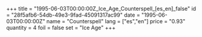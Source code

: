 +++
title = "1995-06-03T00:00:00Z_Ice_Age_Counterspell_[es_en]_false"
id = "28f5afb6-54db-49e3-9fad-45091317ac99"
date = "1995-06-03T00:00:00Z"
name = "Counterspell"
lang = ["es","en"]
price = "0.93"
quantity = 4
foil = false
set = "Ice Age"
+++
